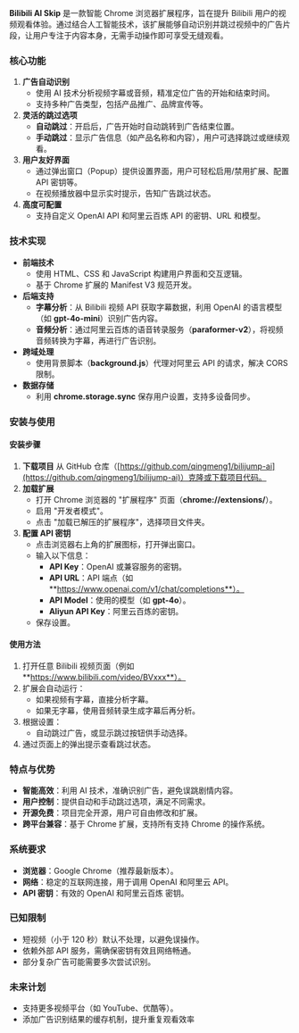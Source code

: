 **Bilibili AI Skip** 是一款智能 Chrome 浏览器扩展程序，旨在提升 Bilibili 用户的视频观看体验。通过结合人工智能技术，该扩展能够自动识别并跳过视频中的广告片段，让用户专注于内容本身，无需手动操作即可享受无缝观看。

### 核心功能

1. **广告自动识别**
   * 使用 AI 技术分析视频字幕或音频，精准定位广告的开始和结束时间。
   * 支持多种广告类型，包括产品推广、品牌宣传等。
2. **灵活的跳过选项**
   * ​**自动跳过**​：开启后，广告开始时自动跳转到广告结束位置。
   * ​**手动跳过**​：显示广告信息（如产品名称和内容），用户可选择跳过或继续观看。
3. **用户友好界面**
   * 通过弹出窗口（Popup）提供设置界面，用户可轻松启用/禁用扩展、配置 API 密钥等。
   * 在视频播放器中显示实时提示，告知广告跳过状态。
4. **高度可配置**
   * 支持自定义 OpenAI API 和阿里云百炼 API 的密钥、URL 和模型。

### 技术实现

* **前端技术**
  * 使用 HTML、CSS 和 JavaScript 构建用户界面和交互逻辑。
  * 基于 Chrome 扩展的 Manifest V3 规范开发。
* **后端支持**
  * ​**字幕分析**​：从 Bilibili 视频 API 获取字幕数据，利用 OpenAI 的语言模型（如 **gpt-4o-mini**）识别广告内容。
  * ​**音频分析**​：通过阿里云百炼的语音转录服务（**paraformer-v2**），将视频音频转换为字幕，再进行广告识别。
* **跨域处理**
  * 使用背景脚本（**background.js**）代理对阿里云 API 的请求，解决 CORS 限制。
* **数据存储**
  * 利用 **chrome.storage.sync** 保存用户设置，支持多设备同步。

### 安装与使用

#### 安装步骤

1. **下载项目**
   从 GitHub 仓库（[https://github.com/qingmeng1/bilijump-ai](https://github.com/qingmeng1/bilijump-ai)）克隆或下载项目代码。
2. **加载扩展**
   * 打开 Chrome 浏览器的 "扩展程序" 页面（**chrome://extensions/**）。
   * 启用 "开发者模式"。
   * 点击 "加载已解压的扩展程序"，选择项目文件夹。
3. **配置 API 密钥**
   * 点击浏览器右上角的扩展图标，打开弹出窗口。
   * 输入以下信息：
     * ​**API Key**​：OpenAI 或兼容服务的密钥。
     * ​**API URL**​：API 端点（如 **https://www.openai.com/v1/chat/completions**）。
     * ​**API Model**​：使用的模型（如 **gpt-4o**）。
     * ​**Aliyun API Key**​：阿里云百炼的密钥。
   * 保存设置。

#### 使用方法

1. 打开任意 Bilibili 视频页面（例如 **https://www.bilibili.com/video/BVxxx**）。
2. 扩展会自动运行：
   * 如果视频有字幕，直接分析字幕。
   * 如果无字幕，使用音频转录生成字幕后再分析。
3. 根据设置：
   * 自动跳过广告，或显示跳过按钮供手动选择。
4. 通过页面上的弹出提示查看跳过状态。

### 特点与优势

* ​**智能高效**​：利用 AI 技术，准确识别广告，避免误跳剧情内容。
* ​**用户控制**​：提供自动和手动跳过选项，满足不同需求。
* ​**开源免费**​：项目完全开源，用户可自由修改和扩展。
* ​**跨平台兼容**​：基于 Chrome 扩展，支持所有支持 Chrome 的操作系统。

### 系统要求

* ​**浏览器**​：Google Chrome（推荐最新版本）。
* ​**网络**​：稳定的互联网连接，用于调用 OpenAI 和阿里云 API。
* ​**API 密钥**​：有效的 OpenAI 和阿里云百炼 密钥。

### 已知限制

* 短视频（小于 120 秒）默认不处理，以避免误操作。
* 依赖外部 API 服务，需确保密钥有效且网络畅通。
* 部分复杂广告可能需要多次尝试识别。

### 未来计划

* 支持更多视频平台（如 YouTube、优酷等）。
* 添加广告识别结果的缓存机制，提升重复观看效率
